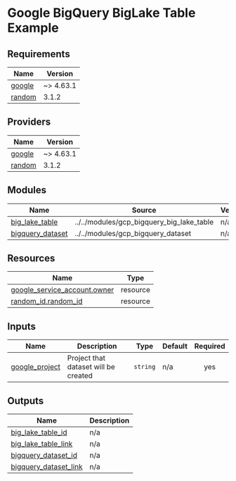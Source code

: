 # Google BigQuery BigLake Table Example

<!-- BEGIN_TF_DOCS -->
## Requirements

| Name | Version |
|------|---------|
| <a name="requirement_google"></a> [google](#requirement\_google) | ~> 4.63.1 |
| <a name="requirement_random"></a> [random](#requirement\_random) | 3.1.2 |

## Providers

| Name | Version |
|------|---------|
| <a name="provider_google"></a> [google](#provider\_google) | ~> 4.63.1 |
| <a name="provider_random"></a> [random](#provider\_random) | 3.1.2 |

## Modules

| Name | Source | Version |
|------|--------|---------|
| <a name="module_big_lake_table"></a> [big\_lake\_table](#module\_big\_lake\_table) | ../../modules/gcp_bigquery_big_lake_table | n/a |
| <a name="module_bigquery_dataset"></a> [bigquery\_dataset](#module\_bigquery\_dataset) | ../../modules/gcp_bigquery_dataset | n/a |

## Resources

| Name | Type |
|------|------|
| [google_service_account.owner](https://registry.terraform.io/providers/hashicorp/google/latest/docs/resources/service_account) | resource |
| [random_id.random_id](https://registry.terraform.io/providers/hashicorp/random/3.1.2/docs/resources/id) | resource |

## Inputs

| Name | Description | Type | Default | Required |
|------|-------------|------|---------|:--------:|
| <a name="input_google_project"></a> [google\_project](#input\_google\_project) | Project that dataset will be created | `string` | n/a | yes |

## Outputs

| Name | Description |
|------|-------------|
| <a name="output_big_lake_table_id"></a> [big\_lake\_table\_id](#output\_big\_lake\_table\_id) | n/a |
| <a name="output_big_lake_table_link"></a> [big\_lake\_table\_link](#output\_big\_lake\_table\_link) | n/a |
| <a name="output_bigquery_dataset_id"></a> [bigquery\_dataset\_id](#output\_bigquery\_dataset\_id) | n/a |
| <a name="output_bigquery_dataset_link"></a> [bigquery\_dataset\_link](#output\_bigquery\_dataset\_link) | n/a |
<!-- END_TF_DOCS -->
